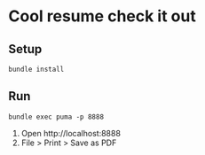 # Cool resume check it out

## Setup

```
bundle install
```

## Run

```
bundle exec puma -p 8888
```

1. Open http://localhost:8888
2. File > Print > Save as PDF
